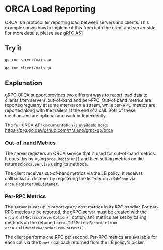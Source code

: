 # ORCA Load Reporting

ORCA is a protocol for reporting load between servers and clients.  This
example shows how to implement this from both the client and server side.  For
more details, please see [gRFC
A51](https://github.com/grpc/proposal/blob/master/A51-custom-backend-metrics.md)

## Try it

```
go run server/main.go
```

```
go run client/main.go
```

## Explanation

gRPC ORCA support provides two different ways to report load data to clients
from servers: out-of-band and per-RPC.  Out-of-band metrics are reported
regularly at some interval on a stream, while per-RPC metrics are reported
along with the trailers at the end of a call.  Both of these mechanisms are
optional and work independently.

The full ORCA API documentation is available here:
https://pkg.go.dev/github.com/mrsiano/grpc-go/orca

### Out-of-band Metrics

The server registers an ORCA service that is used for out-of-band metrics.  It
does this by using `orca.Register()` and then setting metrics on the returned
`orca.Service` using its methods.

The client receives out-of-band metrics via the LB policy.  It receives
callbacks to a listener by registering the listener on a `SubConn` via
`orca.RegisterOOBListener`.

### Per-RPC Metrics

The server is set up to report query cost metrics in its RPC handler.  For
per-RPC metrics to be reported, the gRPC server must be created with the
`orca.CallMetricsServerOption()` option, and metrics are set by calling methods
on the returned `orca.CallMetricRecorder` from
`orca.CallMetricRecorderFromContext()`.

The client performs one RPC per second.  Per-RPC metrics are available for each
call via the `Done()` callback returned from the LB policy's picker.
